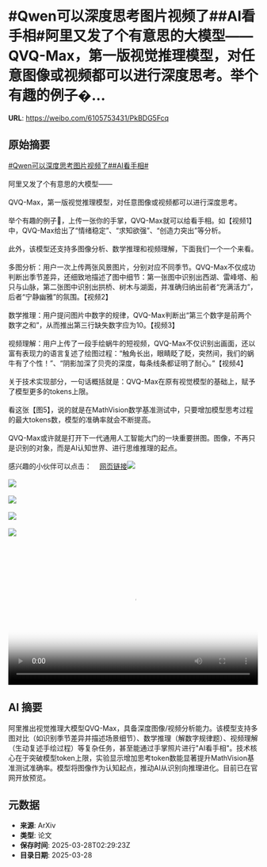 # #Qwen可以深度思考图片视频了##AI看手相#阿里又发了个有意思的大模型——QVQ-Max，第一版视觉推理模型，对任意图像或视频都可以进行深度思考。举个有趣的例子�...

**URL**: https://weibo.com/6105753431/PkBDG5Fcq

## 原始摘要

<a href="https://m.weibo.cn/search?containerid=231522type%3D1%26t%3D10%26q%3D%23Qwen%E5%8F%AF%E4%BB%A5%E6%B7%B1%E5%BA%A6%E6%80%9D%E8%80%83%E5%9B%BE%E7%89%87%E8%A7%86%E9%A2%91%E4%BA%86%23&amp;extparam=%23Qwen%E5%8F%AF%E4%BB%A5%E6%B7%B1%E5%BA%A6%E6%80%9D%E8%80%83%E5%9B%BE%E7%89%87%E8%A7%86%E9%A2%91%E4%BA%86%23" data-hide=""><span class="surl-text">#Qwen可以深度思考图片视频了#</span></a><a href="https://m.weibo.cn/search?containerid=231522type%3D1%26t%3D10%26q%3D%23AI%E7%9C%8B%E6%89%8B%E7%9B%B8%23&amp;extparam=%23AI%E7%9C%8B%E6%89%8B%E7%9B%B8%23" data-hide=""><span class="surl-text">#AI看手相#</span></a><br><br>阿里又发了个有意思的大模型——<br><br>QVQ-Max，第一版视觉推理模型，对任意图像或视频都可以进行深度思考。<br><br>举个有趣的例子🌰，上传一张你的手掌，QVQ-Max就可以给看手相。如【视频1】中，QVQ-Max给出了“情绪稳定”、“求知欲强”、“创造力突出”等分析。<br><br>此外，该模型还支持多图像分析、数学推理和视频理解，下面我们一个一个来看。<br><br>多图分析：用户一次上传两张风景图片，分别对应不同季节。QVQ-Max不仅成功判断出季节差异，还细致地描述了图中细节：第一张图中识别出西湖、雷峰塔、船只与山脉，第二张图中识别出拱桥、树木与湖面，并准确归纳出前者“充满活力”，后者“宁静幽雅”的氛围。【视频2】<br><br>数学推理：用户提问图片中数字的规律，QVQ-Max判断出“第三个数字是前两个数字之和”，从而推出第三行缺失数字应为10。【视频3】<br><br>视频理解：用户上传了一段手绘蜗牛的短视频，QVQ-Max不仅识别出画面，还以富有表现力的语言复述了绘图过程：“触角长出，眼睛眨了眨，突然间，我们的蜗牛有了个性！”、“阴影加深了贝壳的深度，每条线条都证明了耐心。”【视频4】<br><br>关于技术实现部分，一句话概括就是：QVQ-Max在原有视觉模型的基础上，赋予了模型更多的tokens上限。<br><br>看这张【图5】，说的就是在MathVision数学基准测试中，只要增加模型思考过程的最大tokens数，模型的准确率就会不断提高。<br><br>QVQ-Max或许就是打开下一代通用人工智能大门的一块重要拼图。图像，不再只是识别的对象，而是AI认知世界、进行思维推理的起点。<br><br>感兴趣的小伙伴可以点击：<a href="https://weibo.cn/sinaurl?u=https%3A%2F%2Fqwenlm.github.io%2Fblog%2Fqvq-max-preview%2F" data-hide=""><span class="url-icon"><img style="width: 1rem;height: 1rem" src="https://h5.sinaimg.cn/upload/2015/09/25/3/timeline_card_small_web_default.png" referrerpolicy="no-referrer"></span><span class="surl-text">网页链接</span></a><img style="" src="https://tvax2.sinaimg.cn/large/006Fd7o3ly1hzwgi3zumhj314y0k0mxq.jpg" referrerpolicy="no-referrer"><br><br><img style="" src="https://tvax4.sinaimg.cn/large/006Fd7o3ly1hzwgi1e6h7j314s0k0aan.jpg" referrerpolicy="no-referrer"><br><br><img style="" src="https://tvax2.sinaimg.cn/large/006Fd7o3ly1hzwgi3mlx6j31580k0wf3.jpg" referrerpolicy="no-referrer"><br><br><img style="" src="https://tvax2.sinaimg.cn/large/006Fd7o3ly1hzwgi36e0aj316i0k03zh.jpg" referrerpolicy="no-referrer"><br><br><img style="" src="https://tvax3.sinaimg.cn/large/006Fd7o3gy1hzwgh0ye7gj316o0q0jwt.jpg" referrerpolicy="no-referrer"><br><br><br clear="both"><div style="clear: both"></div><video controls="controls" poster="https://tvax3.sinaimg.cn/orj480/006Fd7o3ly1hzwgi4lsqxj314y0k0mxq.jpg" style="width: 100%"><source src="https://f.video.weibocdn.com/o0/pVL9eNNRlx08n1tnKB0s0104120085cR0E010.mp4?label=mp4_720p&amp;template=1474x720.25.0&amp;ori=0&amp;ps=1CwnkDw1GXwCQx&amp;Expires=1743132541&amp;ssig=mKIQYohV17&amp;KID=unistore,video"><source src="https://f.video.weibocdn.com/o0/kgcl9nIglx08n1tn7NEs010412003sOV0E010.mp4?label=mp4_hd&amp;template=980x480.25.0&amp;ori=0&amp;ps=1CwnkDw1GXwCQx&amp;Expires=1743132541&amp;ssig=Wbi6bISQA7&amp;KID=unistore,video"><source src="https://f.video.weibocdn.com/o0/LlAN0EHOlx08n1tnjJXi010412001TGX0E010.mp4?label=mp4_ld&amp;template=736x360.25.0&amp;ori=0&amp;ps=1CwnkDw1GXwCQx&amp;Expires=1743132541&amp;ssig=AXz51vMZSU&amp;KID=unistore,video"><p>视频无法显示，请前往<a href="https://video.weibo.com/show?fid=1034%3A5149112106942523" target="_blank" rel="noopener noreferrer">微博视频</a>观看。</p></video>

## AI 摘要

阿里推出视觉推理大模型QVQ-Max，具备深度图像/视频分析能力。该模型支持多图对比（如识别季节差异并描述场景细节）、数学推理（解数字规律题）、视频理解（生动复述手绘过程）等复杂任务，甚至能通过手掌照片进行"AI看手相"。技术核心在于突破模型token上限，实验显示增加思考token数能显著提升MathVision基准测试准确率。模型将图像作为认知起点，推动AI从识别向推理进化。目前已在官网开放预览。

## 元数据

- **来源**: ArXiv
- **类型**: 论文
- **保存时间**: 2025-03-28T02:29:23Z
- **目录日期**: 2025-03-28
